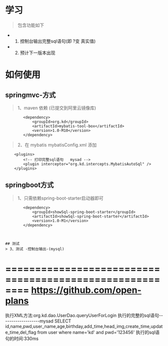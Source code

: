 # 学习
> 包含功能如下

- 1. 控制台输出完整sql语句(即 ?变 真实值)  
- 2. 预计下一版本出现


# 如何使用
## springmvc-方式
> 1、maven 依赖  (已提交到阿里云镜像库)
```
		<dependency>
			<groupId>org.kd</groupId>
			<artifactId>mybatis-tool-box</artifactId>
			<version>1.0-M10</version>
		</dependency>
```

> 2、在 mybatis mybatisConfig.xml 添加
```
	<plugins> 
		<!-- 打印完整sql语句   mysad -->
		<plugin interceptor="org.kd.intercepts.MybatisAutoSql" />
	</plugins>  
```


## springboot方式


> 1、只需依赖spring-boot-starter启动器即可 
```
		<dependency>
	        <groupId>showSql-spring-boot-starter</groupId>
	        <artifactId>showSql-spring-boot-starter</artifactId>
	        <version>1.0-M1</version>
		</dependency>



## 测试
> 3、测试 -控制台输出-(mysql)
```
========================================================
https://github.com/open-plans
========================================================
执行XML方法:org.kd.dao.UserDao.queryUserForLogin
执行的完整的sql语句-------------------mysad
SELECT id,name,pwd,user_name,age,birthday,add_time,head_img,create_time,update_time,del_flag 
from user where name='kd' and pwd='123456'
执行的sql语句的时间:330ms
```		